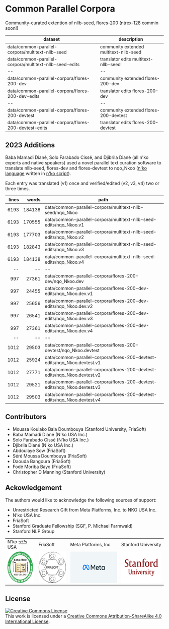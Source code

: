 # Common Parallel Corpora
Community-curated extention of nllb-seed, flores-200  (ntrex-128 commin soon!)

|dataset                                                |description|
|--|--|
|data/common-parallel-corpora/multitext-nllb-seed       |community extended multitext-nllb-seed|
|data/common-parallel-corpora/multitext-nllb-seed-edits |translator edits multitext-nllb-seed|
|--|--|
|data/common-parallel-corpora/flores-200-dev            |community extended flores-200-dev|
|data/common-parallel-corpora/flores-200-dev-edits      |translator edits flores-200-dev|
|--|--|
|data/common-parallel-corpora/flores-200-devtest        |community extended flores-200-devtest|
|data/common-parallel-corpora/flores-200-devtest-edits  |translator edits flores-200-devtest|


## 2023 Additions
Baba Mamadi Diané, Solo Farabado Cissé, and Djibrila Diané (all n'ko experts and native speakers) used a novel parallel text curation software to translate nllb-seed, flores-dev and flores-devtest to nqo_Nkoo ([n'ko language](https://en.wikipedia.org/wiki/N%27Ko_language) written in [n'ko script](https://en.wikipedia.org/wiki/N%27Ko_script)).

Each entry was translated (v1) once and verified/edited (v2, v3, v4) two or three times.


|lines|words|path|
|--:|--:|--|
|     6193 |   184138 | data/common-parallel-corpora/multitext-nllb-seed/nqo_Nkoo|
|     6193 |   170555 | data/common-parallel-corpora/multitext-nllb-seed-edits/nqo_Nkoo.v1|
|     6193 |   177703 | data/common-parallel-corpora/multitext-nllb-seed-edits/nqo_Nkoo.v2|
|     6193 |   182843 | data/common-parallel-corpora/multitext-nllb-seed-edits/nqo_Nkoo.v3|
|     6193 |   184138 | data/common-parallel-corpora/multitext-nllb-seed-edits/nqo_Nkoo.v4|
|--|--|--|
|      997 |    27361 | data/common-parallel-corpora/flores-200-dev/nqo_Nkoo.dev|
|      997 |    24455 | data/common-parallel-corpora/flores-200-dev-edits/nqo_Nkoo.dev.v1|
|      997 |    25656 | data/common-parallel-corpora/flores-200-dev-edits/nqo_Nkoo.dev.v2|
|      997 |    26541 | data/common-parallel-corpora/flores-200-dev-edits/nqo_Nkoo.dev.v3|
|      997 |    27361 | data/common-parallel-corpora/flores-200-dev-edits/nqo_Nkoo.dev.v4|
|--|--|--|
|     1012 |    29503 | data/common-parallel-corpora/flores-200-devtest/nqo_Nkoo.devtest|
|     1012 |    25924 | data/common-parallel-corpora/flores-200-devtest-edits/nqo_Nkoo.devtest.v1|
|     1012 |    27771 | data/common-parallel-corpora/flores-200-devtest-edits/nqo_Nkoo.devtest.v2|
|     1012 |    29521 | data/common-parallel-corpora/flores-200-devtest-edits/nqo_Nkoo.devtest.v3|
|     1012 |    29503 | data/common-parallel-corpora/flores-200-devtest-edits/nqo_Nkoo.devtest.v4|

## Contributors
- Moussa Koulako Bala Doumbouya (Stanford University, FriaSoft)
- Baba Mamadi Diané (N'ko USA Inc.)
- Solo Farabado Cissé (N'ko USA Inc.)
- Djibrila Diané (N'ko USA Inc.)
- Abdoulaye Sow (FriaSoft)
- Séré Moussa Doumbouya (FriaSoft)
- Daouda Bangoura (FriaSoft)
- Fodé Moriba Bayo (FriaSoft)
- Christopher D Manning (Stanford University)

## Ackowledgement
The authors would like to acknowledge the following sources of support:
- Unrestricted Research Gift from Meta Platforms, Inc. to NKO USA Inc.
- N'ko USA Inc.
- FriaSoft
- Stanford Graduate Fellowship (SGF, P. Michael Farmwald)
- Stanford NLP Group

<table>
  <tr>
    <td>
      N'ko ߒߞߏ USA
    </td>
    <td>
      FriaSoft
    </td>
    <td>
      Meta Platforms, Inc.
    </td>
    <td>
      Stanford University
    </td>
  </tr>
  <tr>
    <td>
      <img src='img/nko.png' height='100px' />
    </td>
    <td>
      <img src='img/friasoft.png' height='100px' />
    </td>
    <td>
      <img src='img/meta.png' height='100px' />
    </td>
    <td>
      <img src='img/stanford.png' height='100px' />
    </td>
  </tr>
</table>




## License
<a rel="license" href="http://creativecommons.org/licenses/by-sa/4.0/"><img alt="Creative Commons License" style="border-width:0" src="https://i.creativecommons.org/l/by-sa/4.0/88x31.png" /></a><br />This work is licensed under a <a rel="license" href="http://creativecommons.org/licenses/by-sa/4.0/">Creative Commons Attribution-ShareAlike 4.0 International License</a>.
